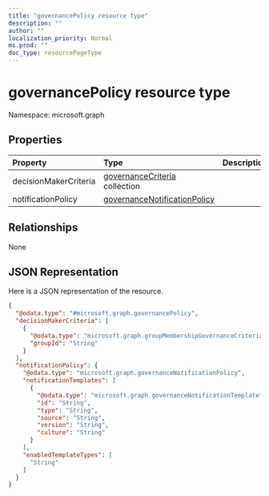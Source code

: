 ```yaml
---
title: "governancePolicy resource type"
description: ""
author: ""
localization_priority: Normal
ms.prod: ""
doc_type: resourcePageType
---
```


# governancePolicy resource type


Namespace: microsoft.graph



## Properties
|Property|Type|Description|
|:---|:---|:---|
|decisionMakerCriteria|[governanceCriteria](../resources/governancecriteria.md) collection||
|notificationPolicy|[governanceNotificationPolicy](../resources/governancenotificationpolicy.md)||

## Relationships
None

## JSON Representation
Here is a JSON representation of the resource.
<!-- {
  "blockType": "resource",
  "@odata.type": "microsoft.graph.governancePolicy"
}
-->
``` json
{
  "@odata.type": "#microsoft.graph.governancePolicy",
  "decisionMakerCriteria": [
    {
      "@odata.type": "microsoft.graph.groupMembershipGovernanceCriteria",
      "groupId": "String"
    }
  ],
  "notificationPolicy": {
    "@odata.type": "microsoft.graph.governanceNotificationPolicy",
    "notificationTemplates": [
      {
        "@odata.type": "microsoft.graph.governanceNotificationTemplate",
        "id": "String",
        "type": "String",
        "source": "String",
        "version": "String",
        "culture": "String"
      }
    ],
    "enabledTemplateTypes": [
      "String"
    ]
  }
}
```

